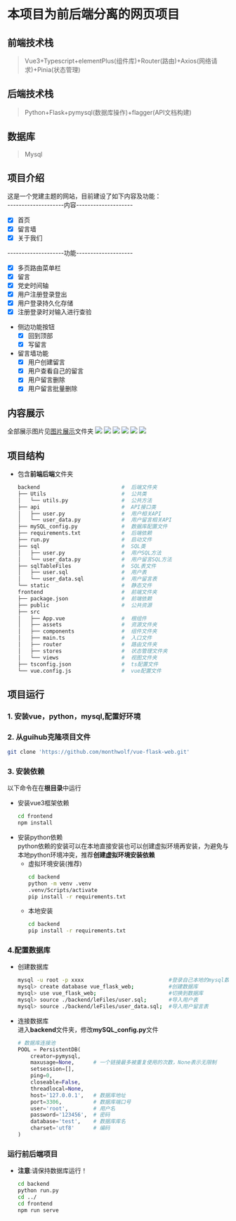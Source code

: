 # 本项目为前后端分离的网页项目
## 前端技术栈
>  Vue3+Typescript+elementPlus(组件库)+Router(路由)+Axios(网络请求)+Pinia(状态管理)

## 后端技术栈
> Python+Flask+pymysql(数据库操作)+flagger(API文档构建)

## 数据库
> Mysql  

## 项目介绍
这是一个党建主题的网站，目前建设了如下内容及功能：  
--------------------内容--------------------
- [x] 首页
- [x] 留言墙
- [x] 关于我们

--------------------功能--------------------
- [x] 多页路由菜单栏
- [x] 留言
- [x] 党史时间轴  
- [x] 用户注册登录登出
- [x] 用户登录持久化存储 
- [x] 注册登录时对输入进行查验

- 侧边功能按钮
  - [x] 回到顶部
  - [x] 写留言
- 留言墙功能
  - [x] 用户创建留言
  - [x] 用户查看自己的留言
  - [x] 用户留言删除
  - [x] 用户留言批量删除  
## 内容展示
全部展示图片见[图片展示]()文件夹
![](./图片展示/1.png)
![](./图片展示/2.png)
![](./图片展示/5.png)
![](./图片展示/7.png)
![](./图片展示/10.png)
![](./图片展示/9.png)
## 项目结构
- 包含**前端后端**文件夹
  ```bash
  backend                          #  后端文件夹
  ├── Utils                        #  公共类
  │   └── utils.py                 #  公共方法
  ├── api                          #  API接口类
  │   ├── user.py                  #  用户相关API
  │   └── user_data.py             #  用户留言相关API
  ├── mySQL_config.py              #  数据库配置文件
  ├── requirements.txt             #  后端依赖
  ├── run.py                       #  启动文件
  ├── sql                          #  SQL类
  │   ├── user.py                  #  用户SQL方法
  │   └── user_data.py             #  用户留言SQL方法
  ├── sqlTableFiles                #  SQL表文件
  │   ├── user.sql                 #  用户表
  │   └── user_data.sql            #  用户留言表
  └── static                       #  静态文件
  frontend                         #  前端文件夹
  ├── package.json                 #  前端依赖
  ├── public                       #  公共资源
  ├── src                            
  │   ├── App.vue                  #  根组件
  │   ├── assets                   #  资源文件夹
  │   ├── components               #  组件文件夹
  │   ├── main.ts                  #  入口文件
  │   ├── router                   #  路由文件夹
  │   ├── stores                   #  状态管理文件夹
  │   └── views                    #  视图文件夹
  ├── tsconfig.json                #  ts配置文件
  └── vue.config.js                #  vue配置文件
  ```
## 项目运行
### 1. 安装**vue，python，mysql**,配置好环境
### 2. 从guihub克隆项目文件
```bash
git clone 'https://github.com/monthwolf/vue-flask-web.git' 
```
### 3. 安装依赖
以下命令在在**根目录**中运行
- 安装vue3框架依赖  
  ```bash
  cd frontend
  npm install
  ```
- 安装python依赖  
python依赖的安装可以在本地直接安装也可以创建虚拟环境再安装，为避免与本地python环境冲突，推荐**创建虚拟环境安装依赖**   
  - 虚拟环境安装(推荐)
    ```bash
    cd backend
    python -m venv .venv
    .venv/Scripts/activate
    pip install -r requirements.txt
    ```  
  - 本地安装
    ```bash
    cd backend
    pip install -r requirements.txt
    ```

### 4.配置数据库
- 创建数据库
  ```bash
  mysql -u root -p xxxx                           #登录自己本地的mysql数据库
  mysql> create database vue_flask_web;           #创建数据库
  mysql> use vue_flask_web;                       #切换到数据库
  mysql> source ./backend/leFiles/user.sql;       #导入用户表
  mysql> source ./backend/leFiles/user_data.sql;  #导入用户留言表
  ```
- 连接数据库  
  进入**backend**文件夹，修改**mySQL_config.py**文件
  ```python
  # 数据库连接池
  POOL = PersistentDB(
      creator=pymysql,    
      maxusage=None,      # 一个链接最多被重复使用的次数，None表示无限制
      setsession=[],      
      ping=0,             
      closeable=False,    
      threadlocal=None,   
      host='127.0.0.1',   # 数据库地址
      port=3306,          # 数据库端口号
      user='root',        # 用户名
      password='123456',  # 密码
      database='test',    # 数据库库名
      charset='utf8'      # 编码
  )


  ```

### 运行前后端项目
- **注意**:请保持数据库运行！
  ```bash
  cd backend
  python run.py
  cd ../
  cd frontend
  npm run serve
  ```